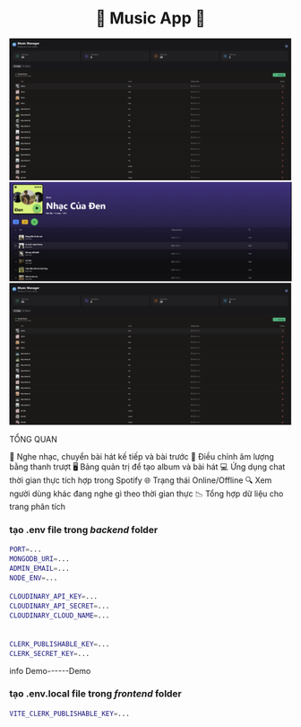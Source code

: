 <h1 align="center">  🎵 Music App 🎵  </h1>

![Demo App](frontend\img\Admin.png)
![Demo App](frontend\img\list.png)
![Demo App](frontend\img\Admin.png)


TỔNG QUAN   

🎵 Nghe nhạc, chuyển bài hát kế tiếp và bài trước
📶 Điều chỉnh âm lượng bằng thanh trượt
🖥️ Bảng quản trị để tạo album và bài hát
💻 Ứng dụng chat thời gian thực tích hợp trong Spotify
🌐 Trạng thái Online/Offline
🔍 Xem người dùng khác đang nghe gì theo thời gian thực
📉 Tổng hợp dữ liệu cho trang phân tích

### tạo .env file trong _backend_ folder

```bash
PORT=...
MONGODB_URI=...
ADMIN_EMAIL=...
NODE_ENV=...

CLOUDINARY_API_KEY=...
CLOUDINARY_API_SECRET=...
CLOUDINARY_CLOUD_NAME=...


CLERK_PUBLISHABLE_KEY=...
CLERK_SECRET_KEY=...
```
info Demo------Demo
<!-- PORT=4000
MONGODB_URI=mongodb+srv://sstgau70:9lUJtKwXO5iFnRC6@cluster0.h1hxw.mongodb.net/MyAppMusicSpotify?retryWrites=true&w=majority&appName=Cluster0

ADMIN_EMAIL=adm26062004@gmail.com
#pass hyhy123@A1

NODE_ENV=production

CLOUDINARY_API_KEY=435445414612727
CLOUDINARY_API_SECRET=b3ndRGKyTNqZoZiApIahBkdi9Bs
CLOUDINARY_CLOUD_NAME=dgpt6x6wf

CLERK_PUBLISHABLE_KEY=pk_test_bGlnaHQtbGFiLTIwLmNsZXJrLmFjY291bnRzLmRldiQ
CLERK_SECRET_KEY=sk_test_zAqZsLh671nY2ngfHZm0iTIfzFNk8yrKrgAlEU9NpZ -->
### tạo .env.local file trong _frontend_ folder

```bash
VITE_CLERK_PUBLISHABLE_KEY=...
```

<!-- VITE_CLERK_PUBLISHABLE_KEY=pk_test_bGlnaHQtbGFiLTIwLmNsZXJrLmFjY291bnRzLmRldiQ -->
